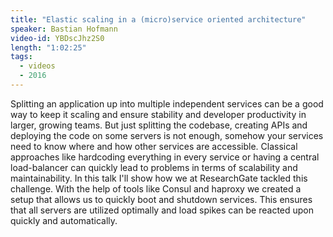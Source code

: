 ```yaml
---
title: "Elastic scaling in a (micro)service oriented architecture"
speaker: Bastian Hofmann
video-id: YBDscJhz2S0
length: "1:02:25"
tags:
  - videos
  - 2016
---
```


Splitting an application up into multiple independent services can be a good way to keep it scaling and ensure stability and developer productivity in larger, growing teams. But just splitting the codebase, creating APIs and deploying the code on some servers is not enough, somehow your services need to know where and how other services are accessible. Classical approaches like hardcoding everything in every service or having a central load-balancer can quickly lead to problems in terms of scalability and maintainability. In this talk I'll show how we at ResearchGate tackled this challenge. With the help of tools like Consul and haproxy we created a setup that allows us to quickly boot and shutdown services. This ensures that all servers are utilized optimally and load spikes can be reacted upon quickly and automatically.
